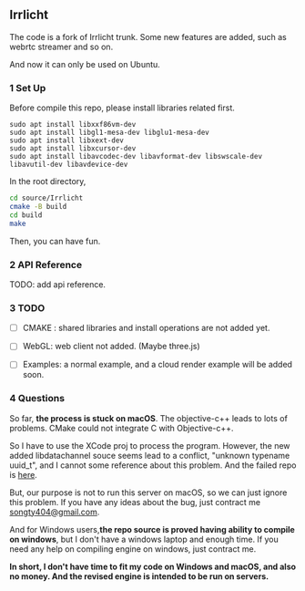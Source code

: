 ## Irrlicht

The code is a fork  of Irrlicht trunk. Some new features are added, such as webrtc streamer and so on.

And now it can only be used on Ubuntu. 

### 1 Set Up

Before compile this repo, please install libraries related first.

```
sudo apt install libxxf86vm-dev
sudo apt install libgl1-mesa-dev libglu1-mesa-dev
sudo apt install libxext-dev
sudo apt install libxcursor-dev
sudo apt install libavcodec-dev libavformat-dev libswscale-dev libavutil-dev libavdevice-dev
```

In the root directory, 

```bash
cd source/Irrlicht
cmake -B build
cd build
make
```

Then, you can have fun. 

### 2 API Reference

TODO: add api reference.

### 3 TODO

- [ ] CMAKE : shared libraries and install operations are not added yet.
- [ ] WebGL: web client not added. (Maybe three.js)
- [ ] Examples: a normal example, and a cloud render example will be added soon.



### 4 Questions

So far, **the process is stuck on macOS**. The objective-c++ leads to lots of problems. CMake could not integrate C with Objective-c++.

So I have to use the XCode proj to process the program. However, the new added libdatachannel souce seems lead to a conflict,  "unknown typename uuid_t", and I cannot some reference about this problem. And the failed repo is [here](https://github.com/MagicAtom/irrlicht-ce.git).

But, our purpose is not to run this server on macOS, so we can just ignore this problem. If you have any ideas about the bug, just contract me songty404@gmail.com.

And for Windows users,**the repo source is proved having ability to compile on windows**, but I don't have a windows laptop and enough time. If you need any help on compiling engine on windows, just contract me.

**In short, I don't have time to fit my code on Windows and macOS, and also no money. And the revised engine is intended to be run on servers.**

